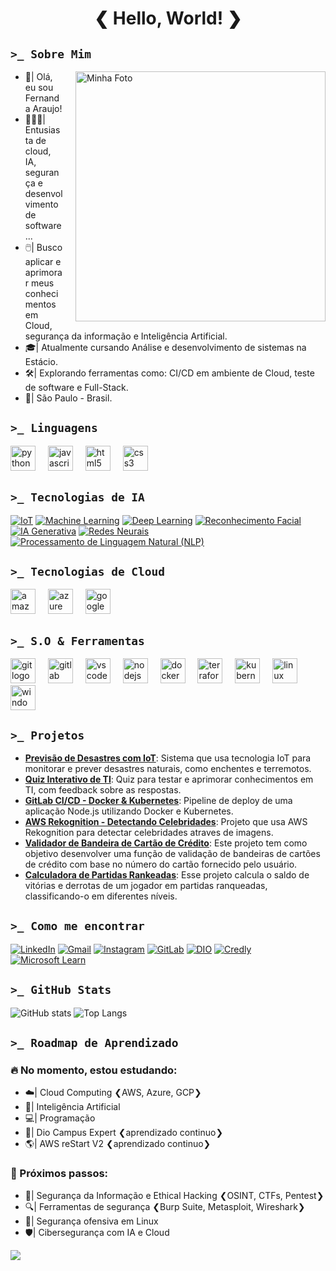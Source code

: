 <h1 align="center"> ❮ Hello, World! ❯ </h1>

##  `>_ Sobre Mim` 
<div>
  <img src="https://www.shutterstock.com/shutterstock/videos/1108397841/thumb/1.jpg?ip=x480" alt="Minha Foto" width="400" align="right" style="margin-left: 20px;" />
  <ul>
    <li>👋|  Olá, eu sou Fernanda Araujo!</li>
    <li>👩🏻‍💻|  Entusiasta de cloud, IA, segurança e desenvolvimento de software...</li>
    <li>🖱️|  Busco aplicar e aprimorar meus conhecimentos em Cloud, segurança da informação e Inteligência Artificial.</li>
    <li>🎓|  Atualmente cursando Análise e desenvolvimento de sistemas na Estácio.</li>
    <li>🛠️|  Explorando ferramentas como: CI/CD em ambiente de Cloud, teste de software e Full-Stack.</li>
    <li>📍|  São Paulo - Brasil.</li>
  </ul>
</div>

##  `>_ Linguagens`
<div align="left">
  <img src="https://cdn.jsdelivr.net/gh/devicons/devicon/icons/python/python-original.svg" height="40" alt="python logo"  />
  <img width="12" />
  <img src="https://skillicons.dev/icons?i=js" height="40" alt="javascript logo"  />
  <img width="12" />
  <img src="https://skillicons.dev/icons?i=html" height="40" alt="html5 logo"  />
  <img width="12" />
  <img src="https://skillicons.dev/icons?i=css" height="40" alt="css3 logo"  />
  <img width="12" />
</div>

## `>_ Tecnologias de IA`
[![IoT](https://img.shields.io/badge/IoT-FFC0CB?style=for-the-badge&logoColor=white)](https://www.google.com/search?q=Internet+das+Coisas)
[![Machine Learning](https://img.shields.io/badge/Machine%20Learning-FFC0CB?style=for-the-badge&logoColor=white)](https://www.google.com/search?q=Machine+Learning)
[![Deep Learning](https://img.shields.io/badge/Deep%20Learning-FFC0CB?style=for-the-badge&logoColor=white)](https://www.google.com/search?q=Deep+Learning)
[![Reconhecimento Facial](https://img.shields.io/badge/Reconhecimento%20Facial-FFC0CB?style=for-the-badge&logoColor=white)](https://www.google.com/search?q=Reconhecimento+Facial)
[![IA Generativa](https://img.shields.io/badge/IA%20Generativa-FFC0CB?style=for-the-badge&logoColor=white)](https://www.google.com/search?q=IA+Generativa)
[![Redes Neurais](https://img.shields.io/badge/Redes%20Neurais-FFC0CB?style=for-the-badge&logoColor=white)](https://www.google.com/search?q=Redes+Neurais)  
[![Processamento de Linguagem Natural (NLP)](https://img.shields.io/badge/NLP-FFC0CB?style=for-the-badge&logoColor=white)](https://www.google.com/search?q=Processamento+de+Linguagem+Natural) 

## `>_ Tecnologias de Cloud`
<div align="left">
  <img src="https://skillicons.dev/icons?i=aws" height="40" alt="amazonwebservices logo"  />
  <img width="12" />
  <img src="https://skillicons.dev/icons?i=azure" height="40" alt="azure logo"  />
  <img width="12" />
  <img src="https://skillicons.dev/icons?i=gcp" height="40" alt="googlecloud logo"  />
</div>

## `>_ S.O & Ferramentas`
<div align="left">
  <img src="https://cdn.jsdelivr.net/gh/devicons/devicon/icons/git/git-original.svg" height="40" alt="git logo"  />
  <img width="12" />
  <img src="https://cdn.jsdelivr.net/gh/devicons/devicon/icons/gitlab/gitlab-original.svg" height="40" alt="gitlab logo"  />
  <img width="12" />
  <img src="https://cdn.jsdelivr.net/gh/devicons/devicon/icons/vscode/vscode-original.svg" height="40" alt="vscode logo"  />
  <img width="12" />
  <img src="https://cdn.jsdelivr.net/gh/devicons/devicon/icons/nodejs/nodejs-original.svg" height="40" alt="nodejs logo"  />
  <img width="12" />
  <img src="https://cdn.jsdelivr.net/gh/devicons/devicon/icons/docker/docker-original.svg" height="40" alt="docker logo"  />
  <img width="12" />
  <img src="https://cdn.jsdelivr.net/gh/devicons/devicon/icons/terraform/terraform-original.svg" height="40" alt="terraform logo"  />
  <img width="12" />
  <img src="https://cdn.simpleicons.org/kubernetes/326CE5" height="40" alt="kubernetes logo"  />
  <img width="12" />
  <img src="https://cdn.jsdelivr.net/gh/devicons/devicon/icons/linux/linux-original.svg" height="40" alt="linux logo"  />
  <img width="12" />
  <img src="https://cdn.jsdelivr.net/gh/devicons/devicon/icons/windows8/windows8-original.svg" height="40" alt="windows8 logo"  />
 
</div>

## `>_ Projetos`

- **[Previsão de Desastres com IoT](https://github.com/AraujoTech1/Projeto-IoT-Previsao-Desastres)**: Sistema que usa tecnologia IoT para monitorar e prever desastres naturais, como enchentes e terremotos.
- **[Quiz Interativo de TI](https://github.com/AraujoTech1/quiz-interativo-ti)**: Quiz para testar e aprimorar conhecimentos em TI, com feedback sobre as respostas.
- **[GitLab CI/CD - Docker & Kubernetes](https://github.com/AraujoTech1/GitLabCICD-Docker-Kubernetes)**: Pipeline de deploy de uma aplicação Node.js utilizando Docker e Kubernetes.
- **[AWS Rekognition - Detectando Celebridades](https://github.com/AraujoTech1/aws-rekognition-detectando-celebridades)**: Projeto que usa AWS Rekognition para detectar celebridades atraves de imagens.
- **[Validador de Bandeira de Cartão de Crédito](https://github.com/AraujoTech1/validadorcartao)**: Este projeto tem como objetivo desenvolver uma função de validação de bandeiras de cartões de crédito com base no número do cartão fornecido pelo usuário.
- **[Calculadora de Partidas Rankeadas](https://github.com/AraujoTech1/calculadora-partidas)**: Esse projeto  calcula o saldo de vitórias e derrotas de um jogador em partidas ranqueadas, classificando-o em diferentes níveis.

## `>_ Como me encontrar`

[![LinkedIn](https://img.shields.io/badge/LinkedIn-9370DB?style=for-the-badge&logo=linkedin&logoColor=white&labelColor=9370DB)](https://www.linkedin.com/in/fernandaaraujo1)
[![Gmail](https://img.shields.io/badge/Gmail-9370DB?style=for-the-badge&logo=gmail&logoColor=white&labelColor=9370DB)](mailto:xfernandaaraujo@gmail.com)
[![Instagram](https://img.shields.io/badge/Instagram-9370DB?style=for-the-badge&logo=instagram&logoColor=white&labelColor=9370DB)](https://www.instagram.com/AraujoTech1)
[![GitLab](https://img.shields.io/badge/GitLab-9370DB?style=for-the-badge&logo=gitlab&logoColor=white&labelColor=9370DB)](https://gitlab.com/xfernandaaraujo)
[![DIO](https://img.shields.io/badge/DIO-9370DB?style=for-the-badge&logo=codeforces&logoColor=white&labelColor=9370DB)](https://www.dio.me/users/xfernandaaraujo) 
[![Credly](https://img.shields.io/badge/Credly-9370DB?style=for-the-badge&logo=acclaim&logoColor=white&labelColor=9370DB)](https://www.credly.com/users/fernandaaraujo1)  
[![Microsoft Learn](https://img.shields.io/badge/Microsoft_Learn-9370DB?style=for-the-badge&logo=microsoft&logoColor=white&labelColor=9370DB)](https://learn.microsoft.com/en-us/users/fernandaaraujo-0696/?tab=credentials-tab)  


## `>_ GitHub Stats`

![GitHub stats](https://github-readme-stats.vercel.app/api?username=AraujoTech1&show_icons=true&theme=radical)
![Top Langs](https://github-readme-stats.vercel.app/api/top-langs/?username=AraujoTech1&layout=compact&theme=radical)

## `>_ Roadmap de Aprendizado`

### 🔥 No momento, estou estudando:
- ☁️| Cloud Computing ❮AWS, Azure, GCP❯
- 🤖| Inteligência Artificial
- 💻| Programação
- 📱| Dio Campus Expert ❮aprendizado continuo❯
- 🌎| AWS reStart V2 ❮aprendizado continuo❯

### 🎯 Próximos passos:
- 🔐| Segurança da Informação e Ethical Hacking ❮OSINT, CTFs, Pentest❯
- 🔍| Ferramentas de segurança ❮Burp Suite, Metasploit, Wireshark❯
- 🐧| Segurança ofensiva em Linux
- 🛡️| Cibersegurança com IA e Cloud

<img src="https://camo.githubusercontent.com/100f9ff90e206d59a4d8773be33c36be07ae69e9e8727fcd6fbfd4311f8409c0/68747470733a2f2f63617073756c652d72656e6465722e76657263656c2e6170702f6170693f747970653d776176696e67266865696768743d31303026636f6c6f723d6772616469656e742673656374696f6e3d666f6f74657226726576657273616c3d66616c7365267465787442673d66616c736526666f6e74416c69676e3d353026726f746174653d2d31" />

